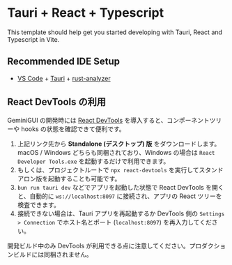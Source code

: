 # Tauri + React + Typescript

This template should help get you started developing with Tauri, React and Typescript in Vite.

## Recommended IDE Setup

- [VS Code](https://code.visualstudio.com/) + [Tauri](https://marketplace.visualstudio.com/items?itemName=tauri-apps.tauri-vscode) + [rust-analyzer](https://marketplace.visualstudio.com/items?itemName=rust-lang.rust-analyzer)

## React DevTools の利用

GeminiGUI の開発時には [React DevTools](https://react.dev/link/react-devtools) を導入すると、コンポーネントツリーや hooks の状態を確認できて便利です。

1. 上記リンク先から **Standalone (デスクトップ) 版** をダウンロードします。macOS / Windows どちらも同梱されており、Windows の場合は `React Developer Tools.exe` を起動するだけで利用できます。
2. もしくは、プロジェクトルートで `npx react-devtools` を実行してスタンドアロン版を起動することも可能です。
3. `bun run tauri dev` などでアプリを起動した状態で React DevTools を開くと、自動的に `ws://localhost:8097` に接続され、アプリの React ツリーを検査できます。
4. 接続できない場合は、Tauri アプリを再起動するか DevTools 側の `Settings > Connection` でホスト名とポート (`localhost:8097`) を再入力してください。

開発ビルド中のみ DevTools が利用できる点に注意してください。プロダクションビルドには同梱されません。
